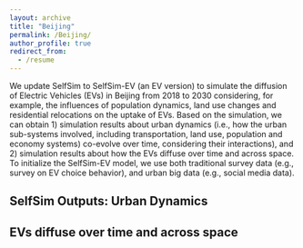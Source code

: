 ```yaml
---
layout: archive
title: "Beijing"
permalink: /Beijing/
author_profile: true
redirect_from:
  - /resume
---
```


We update SelfSim to SelfSim-EV (an EV version) to simulate the diffusion of Electric Vehicles (EVs) in Beijing from 2018 to 2030 considering, for example, the influences of population dynamics, land use changes and residential relocations on the uptake of EVs. Based on the simulation, we can obtain 1) simulation results about urban dynamics (i.e., how the urban sub-systems involved, including transportation, land use, population and economy systems) co-evolve over time, considering their interactions), and 2) simulation results about how the EVs diffuse over time and across space. To initialize the SelfSim-EV model, we use both traditional survey data (e.g., survey on EV choice behavior), and urban big data (e.g., social media data). 

SelfSim Outputs: Urban Dynamics
----

EVs diffuse over time and across space
----
